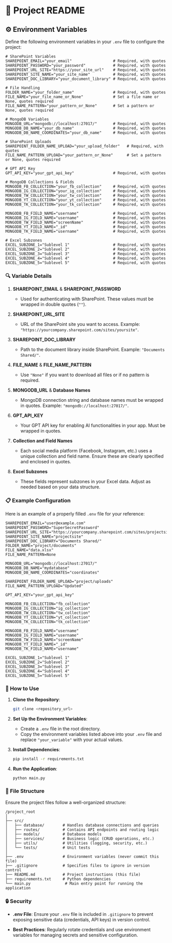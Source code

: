 # 📝 Project README

## ⚙️ Environment Variables

Define the following environment variables in your `.env` file to configure the project:

```plaintext
# SharePoint Variables
SHAREPOINT_EMAIL="your_email"                  # Required, with quotes
SHAREPOINT_PASSWORD="your_password"            # Required, with quotes
SHAREPOINT_URL_SITE="https://your_site_url"    # Required, with quotes
SHAREPOINT_SITE_NAME="your_site_name"          # Required, with quotes
SHAREPOINT_DOC_LIBRARY="your_document_library" # Required, with quotes

# File Handling
FOLDER_NAME="your_folder_name"                 # Required, with quotes
FILE_NAME="your_file_name_or_None"             # Set a file name or None, quotes required
FILE_NAME_PATTERN="your_pattern_or_None"       # Set a pattern or None, quotes required

# MongoDB Variables
MONGODB_URL="mongodb://localhost:27017/"       # Required, with quotes
MONGODB_DB_NAME="your_db_name"                 # Required, with quotes
MONGODB_DB_NAME_COORDINATES="your_db_name"     # Required, with quotes

# SharePoint Uploads
SHAREPOINT_FOLDER_NAME_UPLOAD="your_upload_folder"   # Required, with quotes
FILE_NAME_PATTERN_UPLOAD="your_pattern_or_None"      # Set a pattern or None, quotes required

# GPT API Key
GPT_API_KEY="your_gpt_api_key"                 # Required, with quotes

# MongoDB Collections & Fields
MONGODB_FB_COLLECTION="your_fb_collection"     # Required, with quotes
MONGODB_IG_COLLECTION="your_ig_collection"     # Required, with quotes
MONGODB_TW_COLLECTION="your_tw_collection"     # Required, with quotes
MONGODB_YT_COLLECTION="your_yt_collection"     # Required, with quotes
MONGODB_TK_COLLECTION="your_tk_collection"     # Required, with quotes

MONGODB_FB_FIELD_NAME="username"               # Required, with quotes
MONGODB_IG_FIELD_NAME="username"               # Required, with quotes
MONGODB_TW_FIELD_NAME="screenName"             # Required, with quotes
MONGODB_YT_FIELD_NAME="_id"                    # Required, with quotes
MONGODB_TK_FIELD_NAME="username"               # Required, with quotes

# Excel Subzones
EXCEL_SUBZONE_1="Sublevel 1"                   # Required, with quotes
EXCEL_SUBZONE_2="Sublevel 2"                   # Required, with quotes
EXCEL_SUBZONE_3="Sublevel 3"                   # Required, with quotes
EXCEL_SUBZONE_4="Sublevel 4"                   # Required, with quotes
EXCEL_SUBZONE_5="Sublevel 5"                   # Required, with quotes
```

### 🔍 Variable Details

1. **SHAREPOINT_EMAIL** & **SHAREPOINT_PASSWORD**
   - Used for authenticating with SharePoint. These values must be wrapped in double quotes (`""`).

2. **SHAREPOINT_URL_SITE**
   - URL of the SharePoint site you want to access. Example: `"https://yourcompany.sharepoint.com/sites/yoursite"`.

3. **SHAREPOINT_DOC_LIBRARY**
   - Path to the document library inside SharePoint. Example: `"Documents Shared/"`.

4. **FILE_NAME** & **FILE_NAME_PATTERN**
   - Use `"None"` if you want to download all files or if no pattern is required.

5. **MONGODB_URL** & **Database Names**
   - MongoDB connection string and database names must be wrapped in quotes. Example: `"mongodb://localhost:27017/"`.

6. **GPT_API_KEY**
   - Your GPT API key for enabling AI functionalities in your app. Must be wrapped in quotes.

7. **Collection and Field Names**
   - Each social media platform (Facebook, Instagram, etc.) uses a unique collection and field name. Ensure these are clearly specified and enclosed in quotes.

8. **Excel Subzones**
   - These fields represent subzones in your Excel data. Adjust as needed based on your data structure.

### 📋 Example Configuration

Here is an example of a properly filled `.env` file for your reference:

```plaintext
SHAREPOINT_EMAIL="user@example.com"
SHAREPOINT_PASSWORD="SuperSecretPassword"
SHAREPOINT_URL_SITE="https://yourcompany.sharepoint.com/sites/projectsite"
SHAREPOINT_SITE_NAME="projectsite"
SHAREPOINT_DOC_LIBRARY="Documents Shared/"
FOLDER_NAME="project/documents"
FILE_NAME="data.xlsx"
FILE_NAME_PATTERN=None

MONGODB_URL="mongodb://localhost:27017/"
MONGODB_DB_NAME="mydatabase"
MONGODB_DB_NAME_COORDINATES="coordinates"

SHAREPOINT_FOLDER_NAME_UPLOAD="project/uploads"
FILE_NAME_PATTERN_UPLOAD="Updated"

GPT_API_KEY="your_gpt_api_key"

MONGODB_FB_COLLECTION="fb_collection"
MONGODB_IG_COLLECTION="ig_collection"
MONGODB_TW_COLLECTION="tw_collection"
MONGODB_YT_COLLECTION="yt_collection"
MONGODB_TK_COLLECTION="tk_collection"

MONGODB_FB_FIELD_NAME="username"
MONGODB_IG_FIELD_NAME="username"
MONGODB_TW_FIELD_NAME="screenName"
MONGODB_YT_FIELD_NAME="_id"
MONGODB_TK_FIELD_NAME="username"

EXCEL_SUBZONE_1="Sublevel 1"
EXCEL_SUBZONE_2="Sublevel 2"
EXCEL_SUBZONE_3="Sublevel 3"
EXCEL_SUBZONE_4="Sublevel 4"
EXCEL_SUBZONE_5="Sublevel 5"
```

### 🚀 How to Use

1. **Clone the Repository**:
    ```bash
    git clone <repository_url>
    ```

2. **Set Up the Environment Variables**:
    - Create a `.env` file in the root directory.
    - Copy the environment variables listed above into your `.env` file and replace `"your_variable"` with your actual values.

3. **Install Dependencies**:
    ```bash
    pip install -r requirements.txt
    ```

4. **Run the Application**:
    ```bash
    python main.py
    ```

### 📂 File Structure

Ensure the project files follow a well-organized structure:

```
/project_root
│
├── src/
│   ├── database/        # Handles database connections and queries
│   ├── routes/          # Contains API endpoints and routing logic
│   ├── models/          # Database models
│   ├── services/        # Business logic (CRUD operations, etc.)
│   ├── utils/           # Utilities (logging, security, etc.)
│   └── tests/           # Unit tests
│
├── .env                 # Environment variables (never commit this file)
├── .gitignore           # Specifies files to ignore in version control
├── README.md            # Project instructions (this file)
├── requirements.txt     # Python dependencies
└── main.py               # Main entry point for running the application
```

### 🔒 Security

- **.env File**: Ensure your `.env` file is included in `.gitignore` to prevent exposing sensitive data (credentials, API keys) in version control.
  
- **Best Practices**: Regularly rotate credentials and use environment variables for managing secrets and sensitive configuration.
